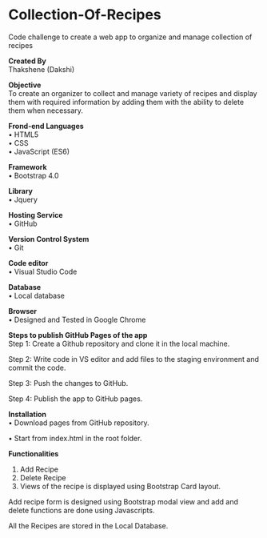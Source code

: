 # Collection-Of-Recipes
Code challenge to create a web app to organize and manage collection of recipes

**Created By**  
	Thakshene (Dakshi)

**Objective**  
To create an organizer to collect and manage variety of recipes and display them with required information by adding them with the ability to delete them when necessary.

**Frond-end Languages**  
• HTML5    
• CSS  
• JavaScript (ES6)

**Framework**  
• Bootstrap 4.0    

**Library**  
• Jquery

**Hosting Service**   
• GitHub

**Version Control System**  
• Git

**Code editor**   
• Visual Studio Code

**Database**  
• Local database 

**Browser**  
• Designed and Tested in Google Chrome

**Steps to publish GitHub Pages of the app**  
Step 1: Create a Github repository and clone it in the local machine.

Step 2: Write code in VS editor and add files to the staging environment and commit the code.

Step 3: Push the changes to GitHub.

Step 4: Publish the app to GitHub pages.

**Installation**  
• Download pages from GitHub repository.

• Start from index.html in the root folder.

**Functionalities**
1. Add Recipe
2. Delete Recipe
4. Views of the recipe is displayed using Bootstrap Card layout. 

Add recipe form is designed using Bootstrap modal view and add and delete functions are done using Javascripts.

All the Recipes are stored in the Local Database.

